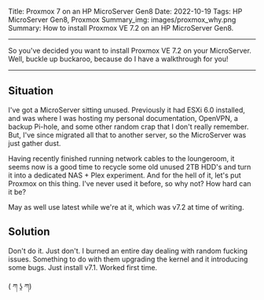 Title: Proxmox 7 on an HP MicroServer Gen8
Date: 2022-10-19
Tags: HP MicroServer Gen8, Proxmox
Summary_img: images/proxmox_why.png
Summary: How to install Proxmox VE 7.2 on an HP MicroServer Gen8.

<!-- SUMMARY -->
---

So you've decided you want to install Proxmox VE 7.2 on your MicroServer. Well, buckle up buckaroo, because do I have a walkthrough for you!

---

## Situation
 
I've got a MicroServer sitting unused. Previously it had ESXi 6.0 installed, and was where I was hosting my personal documentation,
OpenVPN, a backup Pi-hole, and some other random crap that I don't really remember. But, I've since migrated all that to another server, so the MicroServer was
just gather dust.

Having recently finished running network cables to the loungeroom, it seems now is a good time to recycle some old unused 2TB HDD's and turn it into a dedicated NAS + Plex experiment.
And for the hell of it, let's put Proxmox on this thing. I've never used it before, so why not? How hard can it be?

May as well use latest while we're at it, which was v7.2 at time of writing.

## Solution

Don't do it. Just don't. I burned an entire day dealing with random fucking issues. Something to do with them upgrading the kernel and it introducing some bugs. Just install v7.1.
Worked first time.

( ཀ ʖ̯ ཀ)
